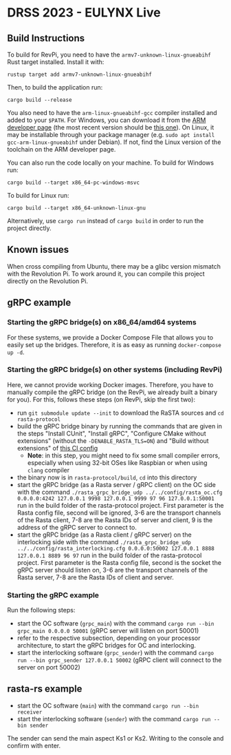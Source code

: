 # DRSS 2023 - EULYNX Live

## Build Instructions

To build for RevPi, you need to have the `armv7-unknown-linux-gnueabihf` Rust target installed. Install it with:

```
rustup target add armv7-unknown-linux-gnueabihf
```

Then, to build the application run:

```
cargo build --release
```

You also need to have the `arm-linux-gnueabihf-gcc` compiler installed and added to your `$PATH`.
For Windows, you can download it from the [ARM developer page](https://developer.arm.com/downloads/-/arm-gnu-toolchain-downloads)
(the most recent version should be [this one](https://developer.arm.com/-/media/Files/downloads/gnu/12.2.rel1/binrel/arm-gnu-toolchain-12.2.rel1-mingw-w64-i686-arm-none-linux-gnueabihf.zip?rev=594a0e67053b41a69bef8ec31614ae63&hash=2D1826C238F9ECE7A86DB9FE99AE9E25E137D59F)). 
On Linux, it may be installable through your package manager (e.g. `sudo apt install gcc-arm-linux-gnueabihf` under Debian). If not,
find the Linux version of the toolchain on the ARM developer page.

You can also run the code locally on your machine.
To build for Windows run:

```
cargo build --target x86_64-pc-windows-msvc
```

To build for Linux run:

```
cargo build --target x86_64-unknown-linux-gnu
```

Alternatively, use `cargo run` instead of `cargo build` in order to
run the project directly.

## Known issues

When cross compiling from Ubuntu, there may be a glibc version mismatch with the Revolution Pi. To work around it, you can compile this project directly on the Revolution Pi.

## gRPC example
### Starting the gRPC bridge(s) on x86_64/amd64 systems
For these systems, we provide a Docker Compose File that allows you to easily set up the bridges. Therefore, it is as easy as running `docker-compose up -d`.

### Starting the gRPC bridge(s) on other systems (including RevPi)
Here, we cannot provide working Docker images. Therefore, you have to manually compile the gRPC bridge (on the RevPi, we already built a binary for you).
For this, follows these steps (on RevPi, skip the first two):

* run `git submodule update --init` to download the RaSTA sources and `cd rasta-protocol`
* build the gRPC bridge binary by running the commands that are given in the steps "Install CUnit", "Install gRPC", "Configure CMake without extensions" (without the `-DENABLE_RASTA_TLS=ON`) and "Build without extensions" of [this CI config](https://github.com/eulynx-live/rasta-protocol/blob/main/.github/workflows/ci.yml)
    * **Note**: in this step, you might need to fix some small compiler errors, especially when using 32-bit OSes like Raspbian or when using `clang` compiler
* the binary now is in `rasta-protocol/build`, `cd` into this directory
* start the gRPC bridge (as a Rasta server / gRPC client) on the OC side with the command `./rasta_grpc_bridge_udp ../../config/rasta_oc.cfg 0.0.0.0:4242 127.0.0.1 9998 127.0.0.1 9999 97 96 127.0.0.1:50001` run in the build folder of the rasta-protocol project. First parameter is the Rasta config file, second will be ignored, 3-6 are the transport channels of the Rasta client, 7-8 are the Rasta IDs of server and client, 9 is the address of the gRPC server to connect to.
* start the gRPC bridge (as a Rasta client / gRPC server) on the interlocking side with the command `./rasta_grpc_bridge_udp ../../config/rasta_interlocking.cfg 0.0.0.0:50002 127.0.0.1 8888 127.0.0.1 8889 96 97` run in the build folder of the rasta-protocol project. First parameter is the Rasta config file, second is the socket the gRPC server should listen on, 3-6 are the transport channels of the Rasta server, 7-8 are the Rasta IDs of client and server.

### Starting the gRPC example
Run the following steps:

* start the OC software (`grpc_main`) with the command `cargo run --bin grpc_main 0.0.0.0 50001` (gRPC server will listen on port 50001)
* refer to the respective subsection, depending on your processor architecture, to  start the gRPC bridges for OC and interlocking.
* start the interlocking software (`grpc_sender`) with the command `cargo run --bin grpc_sender 127.0.0.1 50002` (gRPC client will connect to the server on port 50002)


## rasta-rs example 
* start the OC software (`main`) with the command `cargo run --bin receiver`
* start the interlocking software (`sender`) with the command `cargo run --bin sender` 

The sender can send the main aspect Ks1 or Ks2.
Writing to the console and confirm with enter.